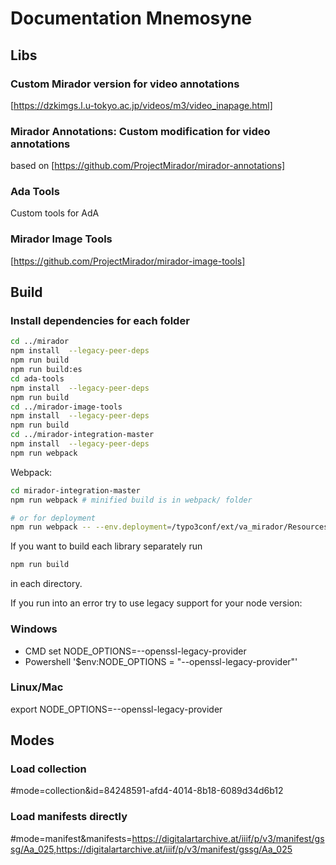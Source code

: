 # Documentation Mnemosyne

## Libs

### Custom Mirador version for video annotations
[https://dzkimgs.l.u-tokyo.ac.jp/videos/m3/video_inapage.html]

### Mirador Annotations: Custom modification for video annotations
based on [https://github.com/ProjectMirador/mirador-annotations]

### Ada Tools
Custom tools for AdA

### Mirador Image Tools
[https://github.com/ProjectMirador/mirador-image-tools]


## Build

### Install dependencies for each folder
```sh
cd ../mirador
npm install  --legacy-peer-deps
npm run build
npm run build:es
cd ada-tools
npm install  --legacy-peer-deps
npm run build
cd ../mirador-image-tools
npm install  --legacy-peer-deps
npm run build
cd ../mirador-integration-master
npm install  --legacy-peer-deps
npm run webpack
```

Webpack:
```sh
cd mirador-integration-master
npm run webpack # minified build is in webpack/ folder

# or for deployment
npm run webpack -- --env.deployment=/typo3conf/ext/va_mirador/Resources/Public/JavaScript/`git log --format='%H' -1`/
```

If you want to build each library separately run
```sh
npm run build
```
in each directory.

If you run into an error try to use legacy support for your node version:


### Windows
- CMD
set NODE_OPTIONS=--openssl-legacy-provider
- Powershell
'$env:NODE_OPTIONS = "--openssl-legacy-provider"'

### Linux/Mac
export NODE_OPTIONS=--openssl-legacy-provider


## Modes
### Load collection
#mode=collection&id=84248591-afd4-4014-8b18-6089d34d6b12

### Load manifests directly
#mode=manifest&manifests=https://digitalartarchive.at/iiif/p/v3/manifest/gssg/Aa_025,https://digitalartarchive.at/iiif/p/v3/manifest/gssg/Aa_025
